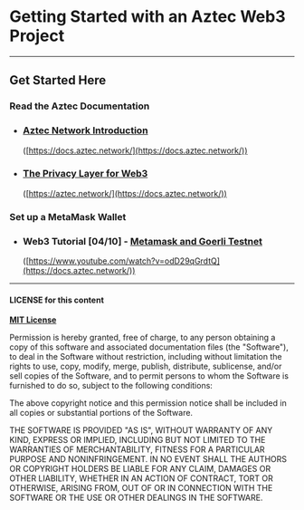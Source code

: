 # Getting Started with an Aztec Web3 Project

---

## Get Started Here

### Read the Aztec Documentation

- ### [Aztec Network Introduction](https://docs.aztec.network/)  
    ([https://docs.aztec.network/](https://docs.aztec.network/))

- ### [The Privacy Layer for Web3](https://aztec.network/)
    ([https://aztec.network/](https://docs.aztec.network/))

### Set up a MetaMask Wallet

- ### Web3 Tutorial [04/10] - [Metamask and Goerli Testnet](https://www.youtube.com/watch?v=odD29qGrdtQ)  
    ([https://www.youtube.com/watch?v=odD29qGrdtQ](https://docs.aztec.network/))

[//]: # (![Main Navigator Page]&#40;./screenshots/screenshot_login.png?raw=true&#41;)

---

#### LICENSE for this content

**[MIT License](https://opensource.org/licenses/MIT)**

Permission is hereby granted, free of charge, to any person obtaining a copy
of this software and associated documentation files (the "Software"), to deal
in the Software without restriction, including without limitation the rights
to use, copy, modify, merge, publish, distribute, sublicense, and/or sell
copies of the Software, and to permit persons to whom the Software is
furnished to do so, subject to the following conditions:

The above copyright notice and this permission notice shall be included in all
copies or substantial portions of the Software.

THE SOFTWARE IS PROVIDED "AS IS", WITHOUT WARRANTY OF ANY KIND, EXPRESS OR
IMPLIED, INCLUDING BUT NOT LIMITED TO THE WARRANTIES OF MERCHANTABILITY,
FITNESS FOR A PARTICULAR PURPOSE AND NONINFRINGEMENT. IN NO EVENT SHALL THE
AUTHORS OR COPYRIGHT HOLDERS BE LIABLE FOR ANY CLAIM, DAMAGES OR OTHER
LIABILITY, WHETHER IN AN ACTION OF CONTRACT, TORT OR OTHERWISE, ARISING FROM,
OUT OF OR IN CONNECTION WITH THE SOFTWARE OR THE USE OR OTHER DEALINGS IN THE
SOFTWARE.

